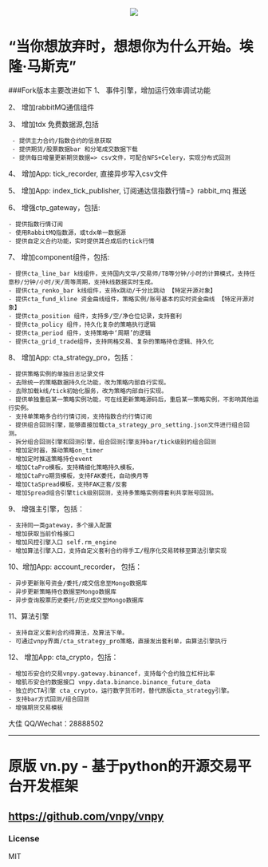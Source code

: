 <p align="center">
  <img src ="https://github.com/msincenselee/vnpy/blob/master/huafu_on_premise.jpg"/>
</p>


# “当你想放弃时，想想你为什么开始。埃隆·马斯克”

###Fork版本主要改进如下
1、 事件引擎，增加运行效率调试功能

2、 增加rabbitMQ通信组件

3、 增加tdx 免费数据源,包括

    
     - 提供主力合约/指数合约的信息获取
     - 提供期货/股票数据bar 和分笔成交数据下载
     - 提供每日增量更新期货数据=> csv文件，可配合NFS+Celery，实现分布式回测
     
4、 增加App: tick_recorder, 直接异步写入csv文件

5、 增加App: index_tick_publisher, 订阅通达信指数行情=》rabbit_mq 推送

6、 增强ctp_gateway，包括:

    
    - 提供指数行情订阅
    - 使用RabbitMQ指数源，或tdx单一数据源    
    - 提供自定义合约功能，实时提供其合成后的tick行情

7、 增加component组件，包括:


    - 提供cta_line_bar k线组件，支持国内文华/交易师/TB等分钟/小时的计算模式，支持任意秒/分钟/小时/天/周等周期，支持k线数据实时生成。
    - 提供cta_renko_bar k线组件，支持x跳动/千分比跳动 【特定开源对象】
    - 提供cta_fund_kline 资金曲线组件，策略实例/账号基本的实时资金曲线 【特定开源对象】
    - 提供cta_position 组件，支持多/空/净仓位记录，支持套利
    - 提供cta_policy 组件，持久化复杂的策略执行逻辑
    - 提供cta_period 组件，支持策略中‘周期’的逻辑
    - 提供cta_grid_trade组件，支持网格交易、复杂的策略持仓逻辑、持久化 

8、 增加App: cta_strategy_pro，包括：

  
    - 提供策略实例的单独日志记录文件
    - 去除统一的策略数据持久化功能，改为策略内部自行实现。
    - 去除加载k线/tick初始化服务，改为策略内部自行实现。
    - 提供单独重启某一策略实例功能，可在线更新策略源码后，重启某一策略实例，不影响其他运行实例。
    - 支持单策略多合约行情订阅，支持指数合约行情订阅
    - 提供组合回测引擎，能够直接加载cta_strategy_pro_setting.json文件进行组合回测。
    - 拆分组合回测引擎和回测引擎，组合回测引擎支持bar/tick级别的组合回测
    - 增加定时器，推动策略on_timer
    - 增加定时推送策略持仓event
    - 增加CtaPro模板，支持精细化策略持久模板，
    - 增加CtaPro期货模板，支持FAK委托，自动换月等
    - 增加CtaSpread模板，支持FAK正套/反套
    - 增加Spread组合引擎tick级别回测，支持多策略实例得套利共享账号回测。
    
9、  增强主引擎，包括：

    - 支持同一类gateway，多个接入配置
    - 增加获取当前价格接口
    - 增加风控引擎入口 self.rm_engine
    - 增加算法引擎入口，支持自定义套利合约得手工/程序化交易转移至算法引擎实现
    
10、增加App: account_recorder， 包括：
    
    - 异步更新账号资金/委托/成交信息至Mongo数据库
    - 异步更新策略持仓数据至Mongo数据库
    - 异步查询股票历史委托/历史成交至Mongo数据库 

11、算法引擎


    - 支持自定义套利合约得算法，及算法下单。
    - 可通过vnpy界面/cta_strategy_pro策略，直接发出套利单，由算法引擎执行
    
12、 增加App: cta_crypto，包括：
    
    - 增加币安合约交易vnpy.gateway.binancef，支持每个合约独立杠杆比率
    - 增肌币安合约数据接口 vnpy.data.binance.binance_future_data
    - 独立的CTA引擎 cta_crypto，运行数字货币时，替代原版cta_strategy引擎。
    - 支持bar方式回测/组合回测
    - 增强期货交易模板
  
大佳
QQ/Wechat：28888502


--------------------------------------------------------------------------------------------
#  原版 vn.py - 基于python的开源交易平台开发框架
https://github.com/vnpy/vnpy
--------------------------------------------------------------------------------------------
### License
MIT
